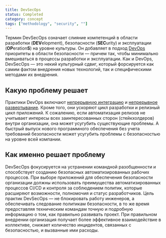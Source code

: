 ```yaml
---
title: DevSecOps 
status: Completed
category: concept
tags: ["methodology", "security", ""]
---
```


Термин DevSecOps означает слияние компетенций в области разработки (**DEV**elopment), безопасности (**SEC**urity) и эксплуатации (**OP**eration**S**) на уровне культуры.
Он добавляет в подход [DevOps](/ru/devops/) приоритеты в области безопасности — причем так,
чтобы минимально вмешиваться в процессы разработки и эксплуатации.
Как и DevOps, DevSecOps — это некий культурный сдвиг, который форсируется как самим фактом внедрения новых технологий, так и специфическими методами их внедрения.

## Какую проблему решает

Практики DevOps включают [непрерывную интеграцию](/ru/continuous-integration/) и [непрерывное развертывание](/ru/continuous-deployment/). 
Кроме того, они ускоряют цикл разработки и релизный цикл приложений.
К сожалению, если автоматизация релизов не учитывает интересы всех заинтересованных сторон (стейкхолдеров) внутри организации, она может усугубить существующие проблемы.
А быстрый выпуск нового программного обеспечения без учета требований безопасности может усугубить проблемы с безопасностью на уровне всей компании.

## Как именно решает проблему

DevSecOps фокусируется на устранении командной разобщенности и способствует созданию безопасных автоматизированных рабочих процессов.
При выборе приложений для обеспечения безопасности организации должны использовать преимущества 
автоматизированных процессов CI/CD и контроля за соблюдением политик, которые расширяют возможности, полномочия и статус разработчиков.
Цель практик DevSecOps — не блокировать работу инженеров, а обеспечивать следование политикам безопасности, 
в то же время предоставляя техническим командам точную и подробную информацию о том, как правильно развивать проект.
При правильном внедрении организация получает более эффективное взаимодействие в коллективе, 
снижает количество инцидентов, связанных с безопасностью, и вызванные ими расходы.
